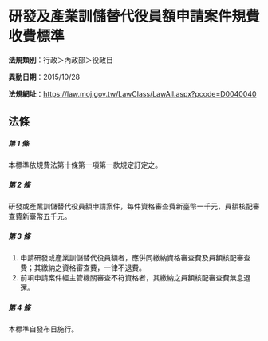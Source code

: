 # 研發及產業訓儲替代役員額申請案件規費收費標準

**法規類別**：行政＞內政部＞役政目

**異動日期**：2015/10/28  

**法規網址**：https://law.moj.gov.tw/LawClass/LawAll.aspx?pcode=D0040040





## 法條
##### 第 1 條
本標準依規費法第十條第一項第一款規定訂定之。

##### 第 2 條
研發或產業訓儲替代役員額申請案件，每件資格審查費新臺幣一千元，員額核配審查費新臺幣五千元。

##### 第 3 條
1. 申請研發或產業訓儲替代役員額者，應併同繳納資格審查費及員額核配審查費；其繳納之資格審查費，一律不退費。
1. 前項申請案件經主管機關審查不符資格者，其繳納之員額核配審查費無息退還。

##### 第 4 條
本標準自發布日施行。


